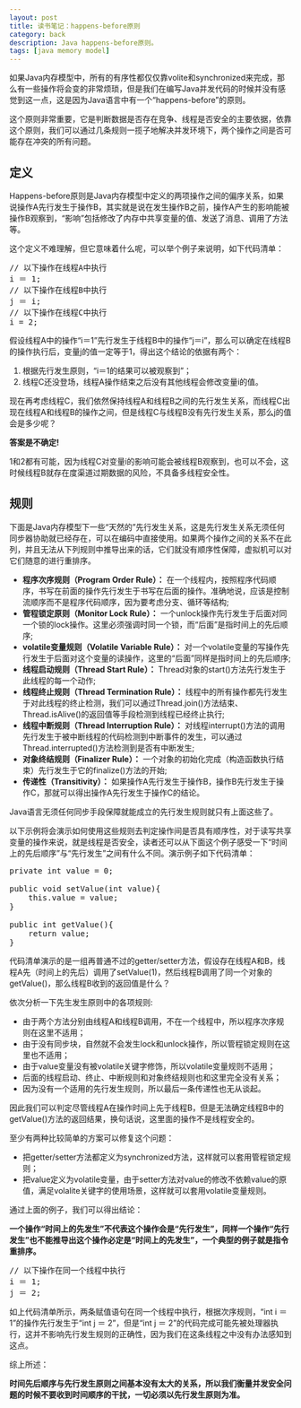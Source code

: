 ```yaml
---
layout: post
title: 读书笔记：happens-before原则
category: back
description: Java happens-before原则。
tags: [java memory model]
---
```


如果Java内存模型中，所有的有序性都仅仅靠volite和synchronized来完成，那么有一些操作将会变的非常烦琐，但是我们在编写Java并发代码的时候并没有感觉到这一点，这是因为Java语言中有一个“happens-before”的原则。

这个原则非常重要，它是判断数据是否存在竞争、线程是否安全的主要依据，依靠这个原则，我们可以通过几条规则一揽子地解决并发环境下，两个操作之间是否可能存在冲突的所有问题。

## **定义**

Happens-before原则是Java内存模型中定义的两项操作之间的偏序关系，如果说操作A先行发生于操作B，其实就是说在发生操作B之前，操作A产生的影响能被操作B观察到，“影响”包括修改了内存中共享变量的值、发送了消息、调用了方法等。

这个定义不难理解，但它意味着什么呢，可以举个例子来说明，如下代码清单：

<pre class="brush: java">
// 以下操作在线程A中执行
i ＝ 1;
// 以下操作在线程B中执行
j ＝ i;
// 以下操作在线程C中执行
i = 2;
</pre>

假设线程A中的操作“i＝1”先行发生于线程B中的操作“j＝i”，那么可以确定在线程B的操作执行后，变量j的值一定等于1，得出这个结论的依据有两个：

1.  根据先行发生原则，“i＝1的结果可以被观察到”；
2.  线程C还没登场，线程A操作结束之后没有其他线程会修改变量i的值。

现在再考虑线程C，我们依然保持线程A和线程B之间的先行发生关系，而线程C出现在线程A和线程B的操作之间，但是线程C与线程B没有先行发生关系，那么j的值会是多少呢？

**答案是不确定!**

1和2都有可能，因为线程C对变量i的影响可能会被线程B观察到，也可以不会，这时候线程B就存在度渠道过期数据的风险，不具备多线程安全性。

## **规则**

下面是Java内存模型下一些“天然的”先行发生关系，这是先行发生关系无须任何同步器协助就已经存在，可以在编码中直接使用。如果两个操作之间的关系不在此列，并且无法从下列规则中推导出来的话，它们就没有顺序性保障，虚拟机可以对它们随意的进行重排序。

* **程序次序规则（Program Order Rule）：** 在一个线程内，按照程序代码顺序，书写在前面的操作先行发生于书写在后面的操作。准确地说，应该是控制流顺序而不是程序代码顺序，因为要考虑分支、循环等结构;
* **管程锁定原则（Monitor Lock Rule）：** 一个unlock操作先行发生于后面对同一个锁的lock操作。这里必须强调时同一个锁，而“后面”是指时间上的先后顺序;
* **volatile变量规则（Volatile Variable Rule）：** 对一个volatile变量的写操作先行发生于后面对这个变量的读操作，这里的“后面”同样是指时间上的先后顺序;
* **线程启动规则（Thread Start Rule）：** Thread对象的start()方法先行发生于此线程的每一个动作;
* **线程终止规则（Thread Termination Rule）：** 线程中的所有操作都先行发生于对此线程的终止检测，我们可以通过Thread.join()方法结束、Thread.isAlive()的返回值等手段检测到线程已经终止执行;
* **线程中断规则（Thread Interruption Rule）：** 对线程interrupt()方法的调用先行发生于被中断线程的代码检测到中断事件的发生，可以通过Thread.interrupted()方法检测到是否有中断发生;
* **对象终结规则（Finalizer Rule）：** 一个对象的初始化完成（构造函数执行结束）先行发生于它的finalize()方法的开始;
* **传递性（Transitivity）：** 如果操作A先行发生于操作B，操作B先行发生于操作C，那就可以得出操作A先行发生于操作C的结论。

Java语言无须任何同步手段保障就能成立的先行发生规则就只有上面这些了。

以下示例将会演示如何使用这些规则去判定操作间是否具有顺序性，对于读写共享变量的操作来说，就是线程是否安全，读者还可以从下面这个例子感受一下“时间上的先后顺序”与“先行发生”之间有什么不同。演示例子如下代码清单：

<pre class="brush: java">
private int value = 0;

public void setValue(int value){
    this.value = value;
}

public int getValue(){
    return value;
}
</pre>

代码清单演示的是一组再普通不过的getter/setter方法，假设存在线程A和B，线程A先（时间上的先后）调用了setValue(1)，然后线程B调用了同一个对象的getValue()，那么线程B收到的返回值是什么？

依次分析一下先生发生原则中的各项规则:

* 由于两个方法分别由线程A和线程B调用，不在一个线程中，所以程序次序规则在这里不适用；
* 由于没有同步块，自然就不会发生lock和unlock操作，所以管程锁定规则在这里也不适用；
* 由于value变量没有被volatile关键字修饰，所以volatile变量规则不适用；
* 后面的线程启动、终止、中断规则和对象终结规则也和这里完全没有关系；
* 因为没有一个适用的先行发生规则，所以最后一条传递性也无从谈起。

因此我们可以判定尽管线程A在操作时间上先于线程B，但是无法确定线程B中的getValue()方法的返回结果，换句话说，这里面的操作不是线程安全的。

至少有两种比较简单的方案可以修复这个问题：

* 把getter/setter方法都定义为synchronized方法，这样就可以套用管程锁定规则；
* 把value定义为volatile变量，由于setter方法对value的修改不依赖value的原值，满足volalite关键字的使用场景，这样就可以套用volatile变量规则。

通过上面的例子，我们可以得出结论：

**一个操作“时间上的先发生”不代表这个操作会是“先行发生”，同样一个操作“先行发生”也不能推导出这个操作必定是“时间上的先发生”，一个典型的例子就是指令重排序。**

<pre class="brush: java">
// 以下操作在同一个线程中执行
i ＝ 1;
j ＝ 2;
</pre>

如上代码清单所示，两条赋值语句在同一个线程中执行，根据次序规则，“int i ＝ 1”的操作先行发生于“int j ＝ 2”，但是“int j ＝ 2”的代码完成可能先被处理器执行，这并不影响先行发生规则的正确性，因为我们在这条线程之中没有办法感知到这点。

综上所述：

**时间先后顺序与先行发生原则之间基本没有太大的关系，所以我们衡量并发安全问题的时候不要收到时间顺序的干扰，一切必须以先行发生原则为准。**
